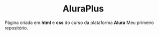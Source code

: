 <h1 align="center"> AluraPlus </h1>
Página criada em <strong>html</strong> e <strong>css</strong> do curso da plataforma <strong>Alura</strong>
Meu primeiro repositório.
